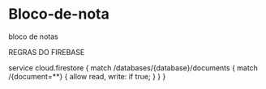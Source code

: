 # Bloco-de-nota
bloco de notas

REGRAS DO FIREBASE

service cloud.firestore {
  match /databases/{database}/documents {
    match /{document=**} {
      allow read, write: if true;
    }
  }
}
